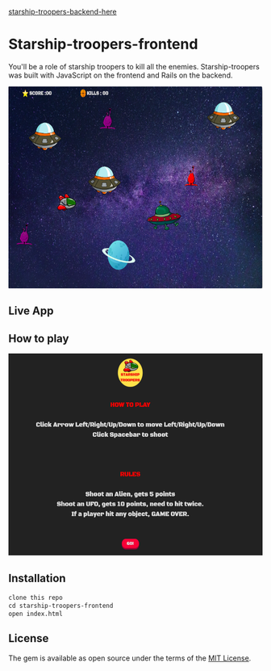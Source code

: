 [starship-troopers-backend-here](https://github.com/Tanattha/starship-troopers-backend)

# Starship-troopers-frontend

You'll be a role of starship troopers to kill all the enemies. Starship-troopers was built with JavaScript on the frontend and Rails on the backend.

<img src="./src/game.png" width="640" height="400" />

## Live App


## How to play

<img src="./src/howtoplay.png" width="640" height="400" />

## Installation

```
clone this repo
cd starship-troopers-frontend
open index.html
```

## License

The gem is available as open source under the terms of the [MIT License](https://opensource.org/licenses/MIT).

